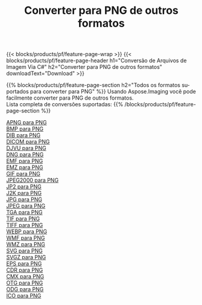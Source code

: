 ﻿---
title: Converter para PNG de outros formatos 
weight: 3920
url: /pt/java/conversion/to/png 
lang: pt
langdirlevel: 2
locales: zh-hans,ja,it,ru,de,es,fr,nl,id,lt,pl,pt,vi,tr,ko,zh-hant,ar,hi,th,sv,cs,uk,he
description: Usando o Aspose.Imaging, você pode facilmente converter para PNG de outros formatos
---

{{< blocks/products/pf/feature-page-wrap >}}
{{< blocks/products/pf/feature-page-header h1="Conversão de Arquivos de Imagem Via C#" h2="Converter para PNG de outros formatos" downloadText="Download" >}}


{{% blocks/products/pf/feature-page-section  h2="Todos os formatos suportados para converter para PNG" %}}
Usando Aspose.Imaging você pode facilmente converter para PNG de outros formatos.
<br/>
Lista completa de conversões suportadas:
{{% /blocks/products/pf/feature-page-section %}}
<div class="container-fluid productfamilypage bg-gray">
    <div class="convertypes bg-gray agp-content section">
        <div class="container">
		<div class="row other-converters">
		    <div class='col-md-2 other-converter remove-lp remove-rp'><a href="/imaging/pt/java/conversion/apng-to-png" >APNG para PNG</a></div>
<div class='col-md-2 other-converter remove-lp remove-rp'><a href="/imaging/pt/java/conversion/bmp-to-png" >BMP para PNG</a></div>
<div class='col-md-2 other-converter remove-lp remove-rp'><a href="/imaging/pt/java/conversion/dib-to-png" >DIB para PNG</a></div>
<div class='col-md-2 other-converter remove-lp remove-rp'><a href="/imaging/pt/java/conversion/dicom-to-png" >DICOM para PNG</a></div>
<div class='col-md-2 other-converter remove-lp remove-rp'><a href="/imaging/pt/java/conversion/djvu-to-png" >DJVU para PNG</a></div>
<div class='col-md-2 other-converter remove-lp remove-rp'><a href="/imaging/pt/java/conversion/dng-to-png" >DNG para PNG</a></div>
<div class='col-md-2 other-converter remove-lp remove-rp'><a href="/imaging/pt/java/conversion/emf-to-png" >EMF para PNG</a></div>
<div class='col-md-2 other-converter remove-lp remove-rp'><a href="/imaging/pt/java/conversion/emz-to-png" >EMZ para PNG</a></div>
<div class='col-md-2 other-converter remove-lp remove-rp'><a href="/imaging/pt/java/conversion/gif-to-png" >GIF para PNG</a></div>
<div class='col-md-2 other-converter remove-lp remove-rp'><a href="/imaging/pt/java/conversion/jpeg2000-to-png" >JPEG2000 para PNG</a></div>
<div class='col-md-2 other-converter remove-lp remove-rp'><a href="/imaging/pt/java/conversion/jp2-to-png" >JP2 para PNG</a></div>
<div class='col-md-2 other-converter remove-lp remove-rp'><a href="/imaging/pt/java/conversion/j2k-to-png" >J2K para PNG</a></div>
<div class='col-md-2 other-converter remove-lp remove-rp'><a href="/imaging/pt/java/conversion/jpg-to-png" >JPG para PNG</a></div>
<div class='col-md-2 other-converter remove-lp remove-rp'><a href="/imaging/pt/java/conversion/jpeg-to-png" >JPEG para PNG</a></div>
<div class='col-md-2 other-converter remove-lp remove-rp'><a href="/imaging/pt/java/conversion/tga-to-png" >TGA para PNG</a></div>
<div class='col-md-2 other-converter remove-lp remove-rp'><a href="/imaging/pt/java/conversion/tif-to-png" >TIF para PNG</a></div>
<div class='col-md-2 other-converter remove-lp remove-rp'><a href="/imaging/pt/java/conversion/tiff-to-png" >TIFF para PNG</a></div>
<div class='col-md-2 other-converter remove-lp remove-rp'><a href="/imaging/pt/java/conversion/webp-to-png" >WEBP para PNG</a></div>
<div class='col-md-2 other-converter remove-lp remove-rp'><a href="/imaging/pt/java/conversion/wmf-to-png" >WMF para PNG</a></div>
<div class='col-md-2 other-converter remove-lp remove-rp'><a href="/imaging/pt/java/conversion/wmz-to-png" >WMZ para PNG</a></div>
<div class='col-md-2 other-converter remove-lp remove-rp'><a href="/imaging/pt/java/conversion/svg-to-png" >SVG para PNG</a></div>
<div class='col-md-2 other-converter remove-lp remove-rp'><a href="/imaging/pt/java/conversion/svgz-to-png" >SVGZ para PNG</a></div>
<div class='col-md-2 other-converter remove-lp remove-rp'><a href="/imaging/pt/java/conversion/eps-to-png" >EPS para PNG</a></div>
<div class='col-md-2 other-converter remove-lp remove-rp'><a href="/imaging/pt/java/conversion/cdr-to-png" >CDR para PNG</a></div>
<div class='col-md-2 other-converter remove-lp remove-rp'><a href="/imaging/pt/java/conversion/cmx-to-png" >CMX para PNG</a></div>
<div class='col-md-2 other-converter remove-lp remove-rp'><a href="/imaging/pt/java/conversion/otg-to-png" >OTG para PNG</a></div>
<div class='col-md-2 other-converter remove-lp remove-rp'><a href="/imaging/pt/java/conversion/odg-to-png" >ODG para PNG</a></div>
<div class='col-md-2 other-converter remove-lp remove-rp'><a href="/imaging/pt/java/conversion/ico-to-png" >ICO para PNG</a></div>
                </div>
        </div>
    </div>
</div>
<br/>

